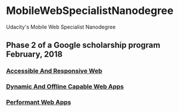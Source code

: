 # MobileWebSpecialistNanodegree
Udacity's Mobile Web Specialist Nanodegree 

## Phase 2 of a Google scholarship program February, 2018

### [Accessible And Responsive Web](https://github.com/TomerPacific/MobileWebSpecialistNanodegree/tree/master/Accessible%20And%20Responsive%20Web)
### [Dynamic And Offline Capable Web Apps](https://github.com/TomerPacific/MobileWebSpecialistNanodegree/tree/master/Dynamic%20And%20Offline%20Capable%20Web%20Apps)
### [Performant Web Apps](https://github.com/TomerPacific/MobileWebSpecialistNanodegree/tree/master/Performant%20Web%20Apps)